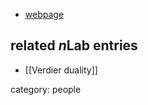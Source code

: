 

* [webpage](http://www.math.upenn.edu/~jucurry/)

## related $n$Lab entries

* [[Verdier duality]]

category: people
